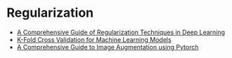 # Regularization

* [A Comprehensive Guide of Regularization Techniques in Deep Learning](https://towardsdatascience.com/a-comprehensive-guide-of-regularization-techniques-in-deep-learning-c671bb1b2c67?sk=493c497ce1f09d97d928837e0507c323)
* [K-Fold Cross Validation for Machine Learning Models](https://pub.towardsai.net/k-fold-cross-validation-for-machine-learning-models-918f6ccfd6d?sk=e00ade649f531f1dd7d2bd7dd2e2d5a6)
* [A Comprehensive Guide to Image Augmentation using Pytorch](https://towardsdatascience.com/a-comprehensive-guide-to-image-augmentation-using-pytorch-fb162f2444be?sk=cc387c596e7ecc8d6b78c2e86e845f34)
